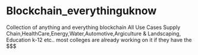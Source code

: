 # Blockchain_everythinguknow
Collection of anything and everything blockchain 
All Use Cases
Supply Chain,HealthCare,Energy,Water,Automotive,Argiculture & Landscaping, Education k-12 etc..
most colleges are already working on it if they have the $$$
